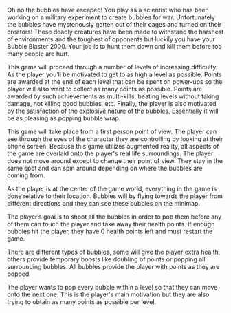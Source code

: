 Oh no the bubbles have escaped! You play as a scientist who has been working on a military experiment to create bubbles for war. Unfortunately the bubbles have mysteriously gotten out of their cages and turned on their creators! These deadly creatures have been made to withstand the harshest of environments and the toughest of opponents but luckily you have your Bubble Blaster 2000. Your job is to hunt them down and kill them before too many people are hurt.


This game will proceed through a number of levels of increasing difficulty. As the player you’ll be motivated to get to as high a level as possible. Points are awarded at the end of each level that can be spent on power-ups so the player will also want to collect as many points as possible. Points are awarded by such achievements as multi-kills, beating levels without taking damage, not killing good bubbles, etc. Finally, the player is also motivated by the satisfaction of the explosive nature of the bubbles. Essentially it will be as pleasing as popping bubble wrap.


This game will take place from a first person point of view. The player can see through the eyes of the character they are controlling by looking at their phone screen. Because this game utilizes augmented reality, all aspects of the game are overlaid onto the player's real life surroundings. The player does not move around except to change their point of view. They stay in the same spot and can spin around depending on where the bubbles are coming from.

As the player is at the center of the game world, everything in the game is done relative to their location. Bubbles will by flying towards the player from different directions and they can see these bubbles on the minimap. 

The player’s goal is to shoot all the bubbles in order to pop them before any of them can touch the player and take away their health points. If enough bubbles hit the player, they have 0 health points left and must restart the game. 

There are different types of bubbles, some will give the player extra health, others provide temporary boosts like doubling of points or popping all surrounding bubbles. All bubbles provide the player with points as they are popped

The player wants to pop every bubble within a level so that they can move onto the next one. This is the player's main motivation but they are also trying to obtain as many points as possible per level.